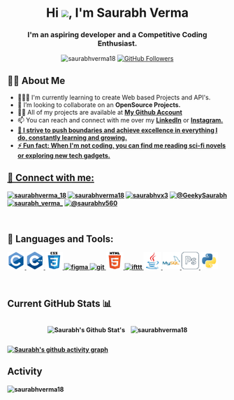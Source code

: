 <h1 align="center">Hi <img src="https://media.tenor.com/SNL9_xhZl9oAAAAi/waving-hand-joypixels.gif" height="32px">, I'm Saurabh Verma</h1>
<h3 align="center">I'm an aspiring developer and a Competitive Coding Enthusiast.</h3>

<p align="center"> <img src="https://komarev.com/ghpvc/?username=saurabhverma18&label=Profile%20views&color=0e75b6&style=flat" alt="saurabhverma18" />
<a href="https://github.com/saurabhverma18?tab=followers">
  <img src="https://img.shields.io/github/followers/saurabhverma18?label=Followers&style=social" alt="GitHub Followers">
</a></p>

## 🙋&zwj;♂️ About Me
<ul dir="auto">
<li>👨🏽&zwj;💻 I'm currently learning to create Web based Projects and API's.</li>
<li>👯 I’m looking to collaborate on an <strong>OpenSource Projects.</strong></li>
<li>👨&zwj;💻 All of my projects are available at <strong><a href="https://github.com/saurabhverma18?tab=repositories">My Github Account</a></strong></li>
<li>📫 You can reach and connect with me over my <a href="https://www.linkedin.com/in/saurabhverma18/" rel="follow"><strong> LinkedIn</a></strong> or <a href="https://www.instagram.com/__saurabhverma__/"><strong>Instagram.</li>
<li>🧗 I strive to push boundaries and achieve excellence in everything I do, constantly learning and growing.</li>
<li>⚡ Fun fact: <strong>When I'm not coding, you can find me reading sci-fi novels or exploring new tech gadgets.</strong></li>
</ul>

<h2 class="heading-element" dir="auto">&#128279 Connect with me:</h2>
<p align="left">
<a href="https://twitter.com/saurabhverma_18" target="blank"><img align="center" src="https://raw.githubusercontent.com/rahuldkjain/github-profile-readme-generator/master/src/images/icons/Social/twitter.svg" alt="saurabhverma_18" height="30" width="40" /></a>
<a href="https://linkedin.com/in/saurabhverma18" target="blank"><img align="center" src="https://raw.githubusercontent.com/rahuldkjain/github-profile-readme-generator/master/src/images/icons/Social/linked-in-alt.svg" alt="saurabhverma18" height="30" width="40" /></a>
<a href="https://www.instagram.com/__saurabhverma__/" target="blank"><img align="center" src="https://raw.githubusercontent.com/rahuldkjain/github-profile-readme-generator/master/src/images/icons/Social/instagram.svg" alt="saurabhvx3" height="30" width="40" /></a>
<a href="https://www.youtube.com/@geekysaurabh" target="blank"><img align="center" src="https://raw.githubusercontent.com/rahuldkjain/github-profile-readme-generator/master/src/images/icons/Social/youtube.svg" alt="@GeekySaurabh" height="30" width="40" /></a>
<a href="https://www.leetcode.com/saurabh_verma_" target="blank"><img align="center" src="https://raw.githubusercontent.com/rahuldkjain/github-profile-readme-generator/master/src/images/icons/Social/leet-code.svg" alt="saurabh_verma_" height="30" width="40" /></a>
<a href="https://www.hackerearth.com/@saurabhv560" target="blank"><img align="center" src="https://raw.githubusercontent.com/rahuldkjain/github-profile-readme-generator/master/src/images/icons/Social/hackerearth.svg" alt="@saurabhv560" height="30" width="40" /></a>
</p>
<br>
<h2 class="heading-element" dir="auto">🚀 Languages and Tools:</h2>

<p align="left"> <a href="https://www.cprogramming.com/" target="_blank" rel="noreferrer"> <img src="https://raw.githubusercontent.com/devicons/devicon/master/icons/c/c-original.svg" alt="c" width="40" height="40"/> </a> <a href="https://www.w3schools.com/cpp/" target="_blank" rel="noreferrer"> <img src="https://raw.githubusercontent.com/devicons/devicon/master/icons/cplusplus/cplusplus-original.svg" alt="cplusplus" width="40" height="40"/> </a> <a href="https://www.w3schools.com/css/" target="_blank" rel="noreferrer"> <img src="https://raw.githubusercontent.com/devicons/devicon/master/icons/css3/css3-original-wordmark.svg" alt="css3" width="40" height="40"/> </a> <a href="https://www.figma.com/" target="_blank" rel="noreferrer"> <img src="https://www.vectorlogo.zone/logos/figma/figma-icon.svg" alt="figma" width="40" height="40"/> </a> <a href="https://git-scm.com/" target="_blank" rel="noreferrer"> <img src="https://www.vectorlogo.zone/logos/git-scm/git-scm-icon.svg" alt="git" width="40" height="40"/> </a> <a href="https://www.w3.org/html/" target="_blank" rel="noreferrer"> <img src="https://raw.githubusercontent.com/devicons/devicon/master/icons/html5/html5-original-wordmark.svg" alt="html5" width="40" height="40"/> </a> <a href="https://ifttt.com/" target="_blank" rel="noreferrer"> <img src="https://www.vectorlogo.zone/logos/ifttt/ifttt-ar21.svg" alt="ifttt" width="40" height="40"/> </a> <a href="https://www.java.com" target="_blank" rel="noreferrer"> <img src="https://raw.githubusercontent.com/devicons/devicon/master/icons/java/java-original.svg" alt="java" width="40" height="40"/> </a> <a href="https://www.mysql.com/" target="_blank" rel="noreferrer"> <img src="https://raw.githubusercontent.com/devicons/devicon/master/icons/mysql/mysql-original-wordmark.svg" alt="mysql" width="40" height="40"/> </a> <a href="https://www.photoshop.com/en" target="_blank" rel="noreferrer"> <img src="https://raw.githubusercontent.com/devicons/devicon/master/icons/photoshop/photoshop-line.svg" alt="photoshop" width="40" height="40"/> </a> <a href="https://www.python.org" target="_blank" rel="noreferrer"> <img src="https://raw.githubusercontent.com/devicons/devicon/master/icons/python/python-original.svg" alt="python" width="40" height="40"/> </a> </p>

<br>




<h2 class="heading-element" dir="auto">Current GitHub Stats 📊</h2>
  
<div style="display: flex; justify-content: center; align-items: center;">
  <p dir="auto">
  <img src="https://github-readme-stats.vercel.app/api?username=saurabhverma18&show_icons=true&hide=prs,discussions_started,discussions_answered,prs_merged,prs_merged_percentage&theme=radical" alt="Saurabh's Github Stat's" style="height: 200px; width: 500px; margin-right: 10px;">
  <img src="https://github-readme-stats.vercel.app/api/top-langs?username=saurabhverma18&show_icons=true&locale=en&layout=donut" alt="saurabhverma18" style="height: 200px; width: auto;">
  </p>
</div>

[![Saurabh's github activity graph](https://github-readme-activity-graph.vercel.app/graph?username=saurabhverma18&theme=github-compact)](https://github.com/saurabhverma18/github-readme-activity-graph)



<h2 class="heading-element" dir="auto">Activity</h2>
<img align="center" src="https://github-readme-streak-stats.herokuapp.com/?user=saurabhverma18&" alt="saurabhverma18" />
